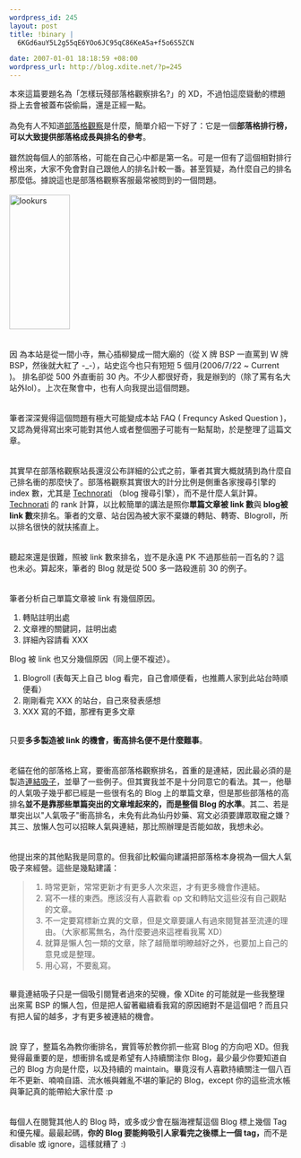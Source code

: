 ```yaml
--- 
wordpress_id: 245
layout: post
title: !binary |
  6KGd6auY5L2g55qE6YOo6JC95qC86KeA5a+f5o6S5ZCN

date: 2007-01-01 18:18:59 +08:00
wordpress_url: http://blog.xdite.net/?p=245
---
```

本來這篇要題名為「怎樣玩殘部落格觀察排名?」的 XD，不過怕這麼聳動的標題掛上去會被蓋布袋偷扁，還是正經一點。<br /><br />為免有人不知道<a href="http://look.urs.tw">部落格觀察</a>是什麼，簡單介紹一下好了：它是一個<strong>部落格排行榜，可以大致提供部落格成長與排名的參考</strong>。<br /><br />雖然說每個人的部落格，可能在自己心中都是第一名。可是一但有了這個相對排行榜出來，大家不免會對自己跟他人的排名計較一番。甚至質疑，為什麼自己的排名那麼低。據說這也是部落格觀察客服最常被問到的一個問題。<br /><br /><a href="http://www.flickr.com/photos/14765209@N00/338461521/" title="Photo Sharing"><img width="108" height="240" src="http://farm1.static.flickr.com/144/338461521_3047d8bf5b_m.jpg" alt="lookurs" /></a><br /><br /><br />因 為本站是從一間小寺，無心插柳變成一間大廟的（從 X 牌 BSP 一直罵到 W 牌 BSP，然後就大紅了 -_-），站史迄今也只有短短 5 個月(2006/7/22 ~ Current )。 排名卻從 500 外直衝前 30 內。不少人都很好奇，我是辦到的（除了罵有名大站外lol）。上次在聚會中，也有人向我提出這個問題。<br /><br /><br />筆者深深覺得這個問題有極大可能變成本站 FAQ ( Frequncy Asked Question )，又認為覺得寫出來可能對其他人或者整個圈子可能有一點幫助，於是整理了這篇文章。<br /><br /><br />其實早在部落格觀察站長還沒公布詳細的公式之前，筆者其實大概就猜到為什麼自己排名衝的那麼快了。部落格觀察其實很大的計分比例是側重各家搜尋引擎的 index 數，尤其是 <a href="http://www.technorati.com/">Technorati</a> （blog 搜尋引擎），而不是什麼人氣計算。<a href="http://www.technorati.com/">Technorati</a> 的 rank 計算，以比較簡單的講法是照你<strong>單篇文章被 link 數</strong>與<strong> blog被 link 數</strong>來排名。筆者的文章、站台因為被大家不棄嫌的轉貼、轉寄、Blogroll，所以排名很快的就扶搖直上。<br /><br /><br />聽起來還是很難，照被 link 數來排名，豈不是永遠 PK 不過那些前一百名的？這也未必。算起來，筆者的 Blog 就是從 500 多一路殺進前 30 的例子。<br /><br /><br />筆者分析自己單篇文章被 link 有幾個原因。<br />
<ol>
    <li>轉貼註明出處</li>
    <li>文章裡的關鍵詞，註明出處</li>
    <li>詳細內容請看 XXX<br /></li>
</ol>
Blog 被 link 也又分幾個原因（同上便不複述）。<br />
<ol>
    <li>Blogroll (表每天上自己 blog 看完，自己會順便看，也推薦人家到此站台時順便看）</li>
    <li>剛剛看完 XXX 的站台，自己來發表感想</li>
    <li>XXX 寫的不錯，那裡有更多文章<br /></li>
</ol>
<br />只要<strong>多多製造被 link 的機會，衝高排名便不是什麼難事</strong>。<br /><br /><br />老貓在他的部落格上寫，要衝高部落格觀察排名，首重的是連結，因此最必須的是製造<a href="http://b-oo-k.net/blog/blog.php/2006/133">連結吸子</a>，並舉了一些例子。但其實我並不是十分同意它的看法。其一，他舉的人氣吸子幾乎都已經是一些很有名的 Blog 上的單篇文章，但是那些部落格的高排名<strong>並不是靠那些單篇突出的文章堆起來的，而是整個 Blog 的水準</strong>。其二、若是單突出以&quot;人氣吸子&quot;衝高排名，未免有此為仙丹妙藥、寫文必須要譁眾取寵之嫌？其三、放懶人包可以招睞人氣與連結，那比照辦理是否能如故，我想未必。<br /><br /><br />他提出來的其他點我是同意的。但我卻比較偏向建議把部落格本身視為一個大人氣吸子來經營。這些是幾點建議：<br /> <blockquote>
<ol>
    <li>時常更新，常常更新才有更多人次來逛，才有更多機會作連結。</li>
    <li>寫不一樣的東西。應該沒有人喜歡看 op 文和轉貼文這些沒有自己觀點的文章。<br /></li>
    <li>不一定要寫標新立異的文章，但是文章要讓人有過來閱覽甚至流連的理由。（大家都罵無名，為什麼要過來這裡看我罵 XD）<br /></li>
    <li>就算是懶人包一類的文章，除了越簡單明瞭越好之外，也要加上自己的意見或是整理。</li>
    <li>用心寫，不要亂寫。<br /></li>
</ol>
</blockquote> <br />畢竟連結吸子只是一個吸引閱覽者過來的契機，像 XDite 的可能就是一些我整理出來罵 BSP 的懶人包，但是把人留著繼續看我寫的原因絕對不是這個吧 ? 而且只有把人留的越多，才有更多被連結的機會。<br /><br /><br />說 穿了，整篇名為教你衝排名，實質等於教你抓一些寫 Blog 的方向吧 XD。但我覺得最重要的是，想衝排名或是希望有人持續關注你 Blog，最少最少你要知道自己的 Blog 方向是什麼，以及持續的 maintain。畢竟沒有人喜歡持續關注一個八百年不更新、喃喃自語、流水帳與雜亂不堪的筆記的 Blog，except 你的這些流水帳與筆記真的能帶給大家什麼 :p<br /><br /><br />每個人在閱覽其他人的 Blog 時，或多或少會在腦海裡幫這個 Blog 標上幾個 Tag 和優先權。最最起碼，<strong>你的 Blog 要能夠吸引人家看完之後標上一個 tag，</strong>而不是 disable 或 ignore，這樣就糟了 :)
